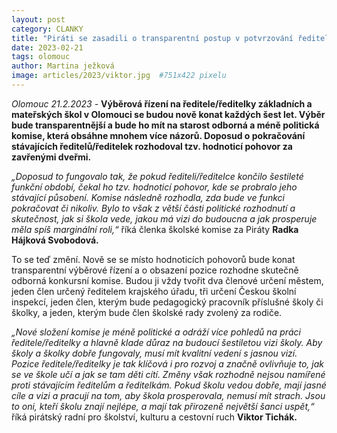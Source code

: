 ```yaml
---
layout: post
category: CLANKY
title: "Piráti se zasadili o transparentní postup v potvrzování ředitelů/ředitelek olomouckých základních a mateřských škol v jejich funkci"
date: 2023-02-21
tags: olomouc
author: Martina ježková
image: articles/2023/viktor.jpg  #751x422 pixelu
---
```

*Olomouc 21.2.2023 -* **Výběrová řízení na ředitele/ředitelky základních a mateřských škol v Olomouci se budou nově konat každých šest let. Výběr bude transparentnější a bude ho mít na starost odborná a méně politická komise, která obsáhne mnohem více názorů. Doposud o pokračování stávajících ředitelů/ředitelek rozhodoval tzv. hodnoticí pohovor za zavřenými dveřmi.** 

*„Doposud to fungovalo tak, že pokud řediteli/ředitelce končilo šestileté funkční období, čekal ho tzv. hodnoticí pohovor, kde se probralo jeho stávající působení. Komise následně rozhodla, zda bude ve funkci pokračovat či nikoliv. Bylo to však z větší části politické rozhodnutí a skutečnost, jak si škola vede, jakou má vizi do budoucna a jak prosperuje měla spíš marginální roli,“* říká členka školské komise za Piráty **Radka Hájková Svobodová.**

To se teď změní. Nově se se místo hodnoticích pohovorů bude konat transparentní výběrové řízení a o obsazení pozice rozhodne skutečně odborná konkursní komise. Budou ji vždy tvořit dva členové určení městem, jeden člen určený ředitelem krajského úřadu, tři určení Českou školní inspekcí, jeden člen, kterým bude pedagogický pracovník příslušné školy či školky, a jeden, kterým bude člen školské rady zvolený za rodiče. 

*„Nové složení komise je méně politické a odráží více pohledů na práci ředitele/ředitelky a hlavně klade důraz na budoucí šestiletou vizi školy. Aby školy a školky dobře fungovaly, musí mít kvalitní vedení s jasnou vizí. Pozice ředitele/ředitelky je tak klíčová i pro rozvoj a značně ovlivňuje to, jak se ve škole učí a jak se tam děti cítí. Změny však rozhodně nejsou namířené proti stávajícím ředitelům a ředitelkám. Pokud školu vedou dobře, mají jasné cíle a vizi a pracují na tom, aby škola prosperovala, nemusí mít strach. Jsou to oni, kteří školu znají nejlépe, a mají tak přirozeně největší šanci uspět,“* říká pirátský radní pro  školství, kulturu a cestovní ruch **Viktor Tichák.**

